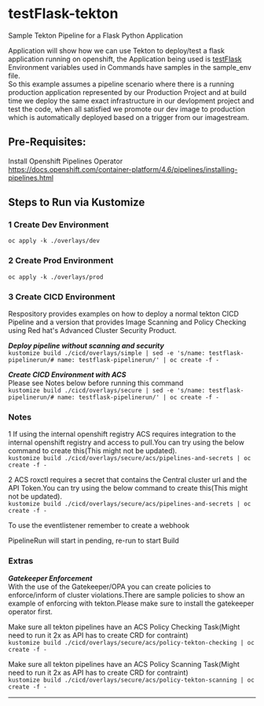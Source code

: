 # testFlask-tekton

Sample Tekton Pipeline for a Flask Python Application

Application will show how we can use Tekton to deploy/test a flask application running on openshift, the Application being used is [testFlask](https://github.com/MoOyeg/testFlask.git)  
Environment variables used in Commands have samples in the sample_env file.  
So this example assumes a pipeline scenario where there is a running production application represented by our Production Project and at build time we deploy the same exact infrastructure in our devlopment project and test the code, when all satisfied we promote our dev image to production which is automatically deployed based on a trigger from our imagestream.

## Pre-Requisites:

Install Openshift Pipelines Operator  
https://docs.openshift.com/container-platform/4.6/pipelines/installing-pipelines.html

## Steps to Run via Kustomize

### 1 Create Dev Environment

`oc apply -k ./overlays/dev`

### 2 Create Prod Environment

`oc apply -k ./overlays/prod`

### 3 Create CICD Environment

Respository provides examples on how to deploy a normal tekton CICD Pipeline and a version that provides Image Scanning and Policy Checking using Red hat's Advanced Cluster Security Product.

**_Deploy pipeline without scanning and security_**  
`kustomize build ./cicd/overlays/simple | sed -e 's/name: testflask-pipelinerun/# name: testflask-pipelinerun/' | oc create -f -`

**_Create CICD Environment with ACS_**  
Please see Notes below before running this command  
`kustomize build ./cicd/overlays/secure | sed -e 's/name: testflask-pipelinerun/# name: testflask-pipelinerun/' | oc create -f -`

### Notes

1 If using the internal openshift registry ACS requires integration to the internal openshift registry and access to pull.You can try using the below command to create this(This might not be updated).  
 `kustomize build ./cicd/overlays/secure/acs/pipelines-and-secrets | oc create -f -`

2 ACS roxctl requires a secret that contains the Central cluster url and the API Token.You can try using the below command to create this(This might not be updated).  
`kustomize build ./cicd/overlays/secure/acs/pipelines-and-secrets | oc create -f -`

To use the eventlistener remember to create a webhook

PipelineRun will start in pending, re-run to start Build

### Extras

***Gatekeeper Enforcement***  
With the use of the Gatekeeper/OPA you can create policies to enforce/inform of cluster violations.There are sample policies to show an example of enforcing with tekton.Please make sure to install the gatekeeper operator first.

Make sure all tekton pipelines have an ACS Policy Checking Task(Might need to run it 2x as API has to create CRD for contraint)  
`kustomize build ./cicd/overlays/secure/acs/policy-tekton-checking | oc create -f -`

Make sure all tekton pipelines have an ACS Policy Scanning Task(Might need to run it 2x as API has to create CRD for contraint)  
`kustomize build ./cicd/overlays/secure/acs/policy-tekton-scanning | oc create -f -`

---

<!---
### Steps to Run via oc/kubectl commands  

1 **Source Sample Environment**  
```eval "$(curl https://raw.githubusercontent.com/MoOyeg/testFlask/master/sample_env)"```  

2 **Create a new project for Tekton Pipeline**  
```oc new-project $TEKTON_NAMESPACE```  

3 **Create prod and test projects for your pipeline**  

- Create Projects  
  ```oc new-project $NAMESPACE_DEV```  
  ```oc new-project $NAMESPACE_PROD```  
  
  - Give Permissions to Tekton Pipeline User on Test and Prod Namespaces so we can build in those namespaces  
  ```oc adm policy add-cluster-role-to-user admin system:serviceaccount:$TEKTON_NAMESPACE:pipeline -n $NAMESPACE_DEV```  
  ```oc adm policy add-cluster-role-to-user admin system:serviceaccount:$TEKTON_NAMESPACE:pipeline -n $NAMESPACE_PROD```  
  ```oc adm policy add-cluster-role-to-user admin system:serviceaccount:$TEKTON_NAMESPACE:pipeline -n $TEKTON_NAMESPACE```  

  - Create our Infrastructure Secret in our Development and Production  
  ```oc create secret generic ${SECRET_NAME} --from-literal=MYSQL_USER=$MYSQL_USER --from-literal=MYSQL_PASSWORD=$MYSQL_PASSWORD -n $NAMESPACE_DEV```  
  ```oc create secret generic ${SECRET_NAME} --from-literal=MYSQL_USER=$MYSQL_USER --from-literal=MYSQL_PASSWORD=$MYSQL_PASSWORD -n $NAMESPACE_PROD```  
  
  - Create our Database in Production  
  ```oc new-app $MYSQL_HOST --env=MYSQL_DATABASE=$MYSQL_DATABASE -l db=${MYSQL_HOST} -l app=${APP_NAME} --as-deployment-config=true -n ${NAMESPACE_PROD}```  
  
  - Set our Secret on the Production Database  
  ```oc set env dc/$MYSQL_HOST --from=secret/${SECRET_NAME} -n $NAMESPACE_PROD```  

  - Create our Production Application  
  ```oc new-app ${CODE_URL} --name=$APP_NAME -l app=${APP_NAME} --strategy=source --env=APP_CONFIG=${APP_CONFIG} --env=APP_MODULE=${APP_MODULE} --env=MYSQL_HOST=$MYSQL_HOST --env=MYSQL_DATABASE=$MYSQL_DATABASE --as-deployment-config=true -n $NAMESPACE_PROD```  
  
  - Set our Secret on the Production Application  
  ```oc set env dc/$APP_NAME --from=secret/${SECRET_NAME} -n $NAMESPACE_PROD```  

  - Expose our Production Application to the External World  
  ```oc expose svc/$APP_NAME -n $NAMESPACE_PROD```
  
  - Label our Projects for the Development Console  

  ``` console
     oc label dc/$APP_NAME app.kubernetes.io/part-of=$APP_NAME -n $NAMESPACE_PROD
     oc label dc/$MYSQL_HOST app.kubernetes.io/part-of=$APP_NAME -n $NAMESPACE_PROD
     oc annotate dc/$APP_NAME app.openshift.io/connects-to=$MYSQL_HOST -n $NAMESPACE_PROD
  ```

4 **Create Pipeline Components**  

- Create PVC for Tekton Workspace  
    ```curl https://raw.githubusercontent.com/MoOyeg/testFlask-tekton/master/cli-create/pipeline-pvc.yaml | envsubst | oc create -f -```  

  - Create custom task  
    ```curl https://raw.githubusercontent.com/MoOyeg/testFlask-tekton/master/cli-create/task-python-unittest.yaml | envsubst '$TEKTON_NAMESPACE' | oc create -f -```  

  - Create Resources  
    ```curl https://raw.githubusercontent.com/MoOyeg/testFlask-tekton/master/cli-create/pipelineresource-git.yaml | envsubst | oc create -f -```  

  - Create Pipeline  
    ```curl https://raw.githubusercontent.com/MoOyeg/testFlask-tekton/master/cli-create/pipeline-testflask.yaml | envsubst | oc create -f -```  

5 **Start Pipeline Execution by Creating PipelineRun**  

- Create PipelineRun  
   ```curl https://raw.githubusercontent.com/MoOyeg/testFlask-tekton/master/cli-create/pipelinerun-testflask.yaml | envsubst | oc create -f -```
